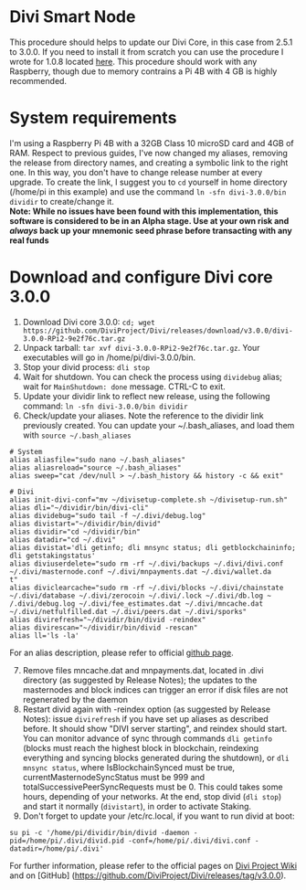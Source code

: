 # Divi Smart Node
This procedure should helps to update our Divi Core, in this case from 2.5.1 to 3.0.0. If you need to install it from scratch you can use the procedure I wrote for 1.0.8 located [here](https://github.com/IlMao-GitHub/DiviMao/blob/master/README-1.0.8.md). This procedure should work with any Raspberry, though due to memory contrains a Pi 4B with 4 GB is highly recommended. 

# System requirements
I'm using a Raspberry Pi 4B with a 32GB Class 10 microSD card and 4GB of RAM.
Respect to previous guides, I've now changed my aliases, removing the release from directory names, and creating a symbolic link to the right one. In this way, you don't have to change release number at every upgrade.
To create the link, I suggest you to `cd` yourself in home directory (/home/pi in this example) and use the command `ln -sfn divi-3.0.0/bin dividir` to create/change it.  
**Note: While no issues have been found with this implementation, this software is considered to be in an Alpha stage. Use at your own risk and *always* back up your mnemonic seed phrase before transacting with any real funds**

# Download and configure Divi core 3.0.0

1. Download Divi core 3.0.0: `cd; wget https://github.com/DiviProject/Divi/releases/download/v3.0.0/divi-3.0.0-RPi2-9e2f76c.tar.gz`
2. Unpack tarball: `tar xvf divi-3.0.0-RPi2-9e2f76c.tar.gz`. Your executables will go in /home/pi/divi-3.0.0/bin. 
3. Stop your divid process: `dli stop`
4. Wait for shutdown. You can check the process using `dividebug` alias; wait for `MainShutdown: done` message. CTRL-C to exit.
5. Update your dividir link to reflect new release, using the following command: `ln -sfn divi-3.0.0/bin dividir`
6. Check/update your aliases. Note the reference to the dividir link previously created. You can update your ~/.bash_aliases, and load them with `source ~/.bash_aliases`  
```
# System
alias aliasfile="sudo nano ~/.bash_aliases"
alias aliasreload="source ~/.bash_aliases"
alias sweep="cat /dev/null > ~/.bash_history && history -c && exit"

# Divi
alias init-divi-conf="mv ~/divisetup-complete.sh ~/divisetup-run.sh"
alias dli="~/dividir/bin/divi-cli"
alias dividebug="sudo tail -f ~/.divi/debug.log"
alias divistart="~/dividir/bin/divid"
alias dividir="cd ~/dividir/bin"
alias datadir="cd ~/.divi"
alias divistat='dli getinfo; dli mnsync status; dli getblockchaininfo; dli getstakingstatus'
alias diviuserdelete="sudo rm -rf ~/.divi/backups ~/.divi/divi.conf ~/.divi/masternode.conf ~/.divi/mnpayments.dat ~/.divi/wallet.da
t"
alias diviclearcache="sudo rm -rf ~/.divi/blocks ~/.divi/chainstate ~/.divi/database ~/.divi/zerocoin ~/.divi/.lock ~/.divi/db.log ~
/.divi/debug.log ~/.divi/fee_estimates.dat ~/.divi/mncache.dat ~/.divi/netfulfilled.dat ~/.divi/peers.dat ~/.divi/sporks"
alias divirefresh="~/dividir/bin/divid -reindex"
alias divirescan="~/dividir/bin/divid -rescan"
alias ll='ls -la'
```
For an alias description, please refer to official [github page](https://github.com/DiviProject/divi-smart-node).

7. Remove files mncache.dat and mnpayments.dat, located in .divi directory (as suggested by Release Notes); the updates to the masternodes and block indices can trigger an error if disk files are not regenerated by the daemon 
8. Restart divid again with -reindex option (as suggested by Release Notes): issue `divirefresh` if you have set up aliases as described before. It should show "DIVI server starting", and reindex should start. You can monitor advance of sync through commands `dli getinfo` (blocks must reach the highest block in blockchain, reindexing everything and syncing blocks generated during the shutdown), or `dli mnsync status`, where IsBlockchainSynced must be true, currentMasternodeSyncStatus must be 999 and totalSuccessivePeerSyncRequests must be 0. This could takes some hours, depending of your networks. At the end, stop divid (`dli stop`) and start it normally (`divistart`), in order to activate Staking.
9. Don't forget to update your /etc/rc.local, if you want to run divid at boot:
```
su pi -c '/home/pi/dividir/bin/divid -daemon -pid=/home/pi/.divi/divid.pid -conf=/home/pi/.divi/divi.conf -datadir=/home/pi/.divi'
```

For further information, please refer to the official pages on [Divi Project Wiki](https://wiki.diviproject.org/) and on [GitHub] (https://github.com/DiviProject/Divi/releases/tag/v3.0.0).
